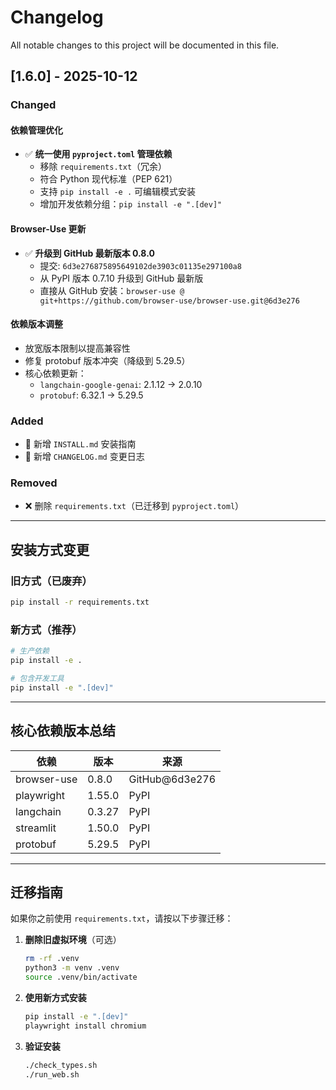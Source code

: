 # Changelog

All notable changes to this project will be documented in this file.

## [1.6.0] - 2025-10-12

### Changed

#### 依赖管理优化
- ✅ **统一使用 `pyproject.toml` 管理依赖**
  - 移除 `requirements.txt`（冗余）
  - 符合 Python 现代标准（PEP 621）
  - 支持 `pip install -e .` 可编辑模式安装
  - 增加开发依赖分组：`pip install -e ".[dev]"`

#### Browser-Use 更新
- ✅ **升级到 GitHub 最新版本 0.8.0**
  - 提交: `6d3e276875895649102de3903c01135e297100a8`
  - 从 PyPI 版本 0.7.10 升级到 GitHub 最新版
  - 直接从 GitHub 安装：`browser-use @ git+https://github.com/browser-use/browser-use.git@6d3e276`

#### 依赖版本调整
- 放宽版本限制以提高兼容性
- 修复 protobuf 版本冲突（降级到 5.29.5）
- 核心依赖更新：
  - `langchain-google-genai`: 2.1.12 → 2.0.10
  - `protobuf`: 6.32.1 → 5.29.5

### Added
- 📄 新增 `INSTALL.md` 安装指南
- 📄 新增 `CHANGELOG.md` 变更日志

### Removed
- ❌ 删除 `requirements.txt`（已迁移到 `pyproject.toml`）

---

## 安装方式变更

### 旧方式（已废弃）
```bash
pip install -r requirements.txt
```

### 新方式（推荐）
```bash
# 生产依赖
pip install -e .

# 包含开发工具
pip install -e ".[dev]"
```

---

## 核心依赖版本总结

| 依赖 | 版本 | 来源 |
|------|------|------|
| browser-use | 0.8.0 | GitHub@6d3e276 |
| playwright | 1.55.0 | PyPI |
| langchain | 0.3.27 | PyPI |
| streamlit | 1.50.0 | PyPI |
| protobuf | 5.29.5 | PyPI |

---

## 迁移指南

如果你之前使用 `requirements.txt`，请按以下步骤迁移：

1. **删除旧虚拟环境**（可选）
   ```bash
   rm -rf .venv
   python3 -m venv .venv
   source .venv/bin/activate
   ```

2. **使用新方式安装**
   ```bash
   pip install -e ".[dev]"
   playwright install chromium
   ```

3. **验证安装**
   ```bash
   ./check_types.sh
   ./run_web.sh
   ```
